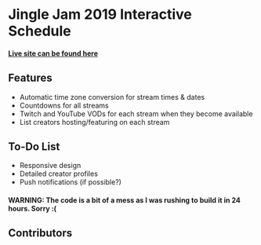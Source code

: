 # Jingle Jam 2019 Interactive Schedule
#### [Live site can be found here](https://yogscast.app)

## Features
* Automatic time zone conversion for stream times & dates
* Countdowns for all streams
* Twitch and YouTube VODs for each stream when they become available
* List creators hosting/featuring on each stream

## To-Do List
* Responsive design
* Detailed creator profiles
* Push notifications (if possible?)

#### WARNING: The code is a bit of a mess as I was rushing to build it in 24 hours. Sorry :(

## Contributors
